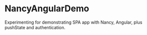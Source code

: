 NancyAngularDemo
================

Experimenting for demonstrating SPA app with Nancy, Angular, plus pushState and authentication.
